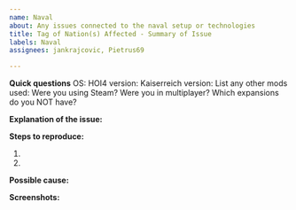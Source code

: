 ```yaml
---
name: Naval
about: Any issues connected to the naval setup or technologies
title: Tag of Nation(s) Affected - Summary of Issue
labels: Naval
assignees: jankrajcovic, Pietrus69

---
```


**Quick questions**
OS:
HOI4 version:
Kaiserreich version:
List any other mods used:
Were you using Steam?
Were you in multiplayer?
Which expansions do you NOT have?

**Explanation of the issue:**


**Steps to reproduce:**

1.

2.

**Possible cause:**


**Screenshots:**
